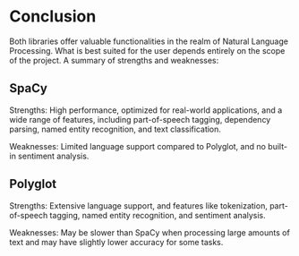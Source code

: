 # Conclusion #

Both libraries offer valuable functionalities in the realm of Natural Language Processing. What is best suited for the user depends entirely on the scope of the project. A summary of strengths and weaknesses:

## SpaCy ##

Strengths: High performance, optimized for real-world applications, and a wide range of features, including part-of-speech tagging, dependency parsing, named entity recognition, and text classification.

Weaknesses: Limited language support compared to Polyglot, and no built-in sentiment analysis.

## Polyglot ##

Strengths: Extensive language support, and features like tokenization, part-of-speech tagging, named entity recognition, and sentiment analysis.

Weaknesses: May be slower than SpaCy when processing large amounts of text and may have slightly lower accuracy for some tasks.
